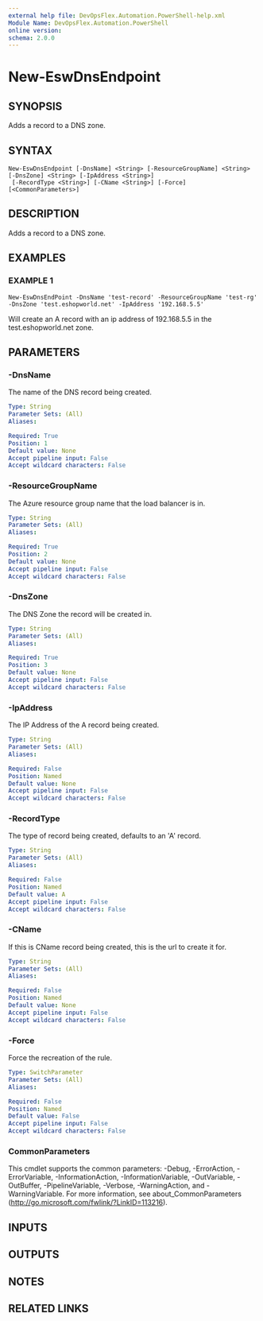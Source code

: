 ```yaml
---
external help file: DevOpsFlex.Automation.PowerShell-help.xml
Module Name: DevOpsFlex.Automation.PowerShell
online version:
schema: 2.0.0
---
```


# New-EswDnsEndpoint

## SYNOPSIS
Adds a record to a DNS zone.

## SYNTAX

```
New-EswDnsEndpoint [-DnsName] <String> [-ResourceGroupName] <String> [-DnsZone] <String> [-IpAddress <String>]
 [-RecordType <String>] [-CName <String>] [-Force] [<CommonParameters>]
```

## DESCRIPTION
Adds a record to a DNS zone.

## EXAMPLES

### EXAMPLE 1
```
New-EswDnsEndPoint -DnsName 'test-record' -ResourceGroupName 'test-rg' -DnsZone 'test.eshopworld.net' -IpAddress '192.168.5.5'
```

Will create an A record with an ip address of 192.168.5.5 in the test.eshopworld.net zone.

## PARAMETERS

### -DnsName
The name of the DNS record being created.

```yaml
Type: String
Parameter Sets: (All)
Aliases:

Required: True
Position: 1
Default value: None
Accept pipeline input: False
Accept wildcard characters: False
```

### -ResourceGroupName
The Azure resource group name that the load balancer is in.

```yaml
Type: String
Parameter Sets: (All)
Aliases:

Required: True
Position: 2
Default value: None
Accept pipeline input: False
Accept wildcard characters: False
```

### -DnsZone
The DNS Zone the record will be created in.

```yaml
Type: String
Parameter Sets: (All)
Aliases:

Required: True
Position: 3
Default value: None
Accept pipeline input: False
Accept wildcard characters: False
```

### -IpAddress
The IP Address of the A record being created.

```yaml
Type: String
Parameter Sets: (All)
Aliases:

Required: False
Position: Named
Default value: None
Accept pipeline input: False
Accept wildcard characters: False
```

### -RecordType
The type of record being created, defaults to an 'A' record.

```yaml
Type: String
Parameter Sets: (All)
Aliases:

Required: False
Position: Named
Default value: A
Accept pipeline input: False
Accept wildcard characters: False
```

### -CName
If this is CName record being created, this is the url to create it for.

```yaml
Type: String
Parameter Sets: (All)
Aliases:

Required: False
Position: Named
Default value: None
Accept pipeline input: False
Accept wildcard characters: False
```

### -Force
Force the recreation of the rule.

```yaml
Type: SwitchParameter
Parameter Sets: (All)
Aliases:

Required: False
Position: Named
Default value: False
Accept pipeline input: False
Accept wildcard characters: False
```

### CommonParameters
This cmdlet supports the common parameters: -Debug, -ErrorAction, -ErrorVariable, -InformationAction, -InformationVariable, -OutVariable, -OutBuffer, -PipelineVariable, -Verbose, -WarningAction, and -WarningVariable.
For more information, see about_CommonParameters (http://go.microsoft.com/fwlink/?LinkID=113216).

## INPUTS

## OUTPUTS

## NOTES

## RELATED LINKS
